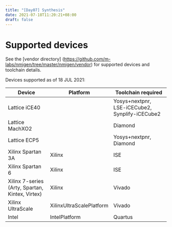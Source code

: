 ```yaml
---
title: "[Day07] Synthesis"
date: 2021-07-18T11:20:21+08:00
draft: false
---
```

# Supported devices
See the [vendor directory] (https://github.com/m-labs/nmigen/tree/master/nmigen/vendor) for supported devices and toolchain details.

Devices supported as of 18 JUL 2021:

|Device | Platform | Toolchain required|
|-------|----------|-------------------|
|Lattice iCE40||Yosys+nextpnr, LSE-iCECube2, Synplify-iCECube2|
|Lattice MachXO2||Diamond|
|Lattice ECP5||Yosys+nextpnr, Diamond|
|Xilinx Spartan 3A|Xilinx | ISE|
|Xilinx Spartan 6|Xilinx | ISE|
|Xilinx 7-series (Arty, Spartan, Kintex, Virtex)|Xilinx|Vivado|
|Xilinx UltraScale|XilinxUltraScalePlatform|Vivado|
|Intel|IntelPlatform|Quartus|
# Defining your board
Many boards are defined for you at [nmigen_boards](https://github.com/m-labs/nmigen-boards/tree/master/nmigen_boards).

You can copy one from there and modify it to suit you needs, or create a new class subclassed from one of the above supported device platform classes.
For example, I am using [Xilinx-KC705](https://github.com/m-labs/nmigen-boards/blob/master/nmigen_boards/kc705.py) for my development.
## Class properties
- `device`: a string. See the base platform class for which one to choose. This affects options passed to the toolchain so that it compiles for the correct chip.
- `package`: a string. See the base platform class for which one to choose. This affects options passed to the toolchain so that it compiles for the correct package of the chip.
- `resources`: a list of `Resource`. This names the pins you want to use, and configuration options for each such pin.
- `default_clk`: the name of the resource that is the clock for the default clock domain.
